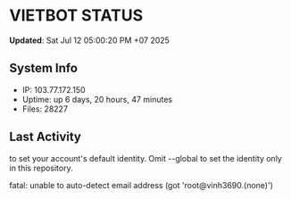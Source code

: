 # VIETBOT STATUS
**Updated**: Sat Jul 12 05:00:20 PM +07 2025

## System Info
- IP: 103.77.172.150
- Uptime: up 6 days, 20 hours, 47 minutes
- Files: 28227

## Last Activity

to set your account's default identity.
Omit --global to set the identity only in this repository.

fatal: unable to auto-detect email address (got 'root@vinh3690.(none)')
